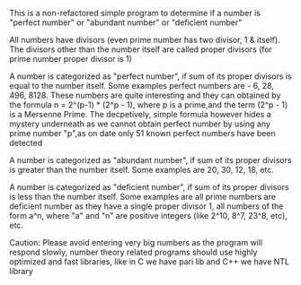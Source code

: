 This is a non-refactored simple program to determine if a number is "perfect number" or "abundant number" or "deficient number"

All numbers have divisors (even prime number has two divisor, 1 & itself). The divisors other than the number itself are called proper divisors (for prime number proper divisor is 1)

A number is categorized as "perfect number", if sum of its proper divisors is equal to the number itself. Some examples perfect numbers are - 6, 28, 496, 8128. These numbers are quite interesting and they can obtained by the formula n = 2^(p-1) * (2^p - 1), where p is a prime,and the term (2^p - 1) is a Mersenne Prime. The decpetively, simple formula however hides a mystery underneath as we cannot obtain perfect number by using any prime number "p",as on date only 51 known perfect numbers have been detected

A number is categorized as "abundant number", if sum of its proper divisors is greater than the number itself. Some examples are 20, 30, 12, 18, etc.

A number is categorized as "deficient number", if sum of its proper divisors is less than the number itself. Some examples are all prime numbers are deficient number as they have a single proper divisor 1, all numbers of the form a^n, where "a" and "n" are positive integers (like 2^10, 8^7, 23^8, etc), etc.

Caution: Please avoid entering very big numbers as the program will respond slowly, number theory related programs should use highly optimized and fast libraries, like in C we have pari lib and C++ we have NTL library
